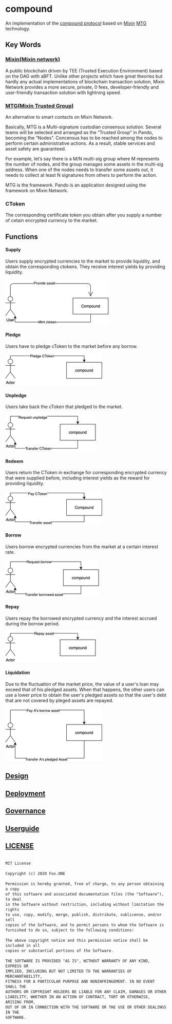 # compound

An implementation of the [compound protocol](https://github.com/compound-finance/compound-protocol) based on [Mixin](https://github.com/MixinNetwork/mixin) [MTG](https://github.com/MixinNetwork/developers.mixin.one/blob/main/developers/src/i18n/en/document/mainnet/mtg.md) technology.

## Key Words

### [Mixin(Mixin network)](https://github.com/MixinNetwork/mixin)
A public blockchain driven by TEE (Trusted Execution Environment) based on the DAG with aBFT. Unlike other projects which have great theories but hardly any actual implementations of blockchain transaction solution, Mixin Network provides a more secure, private, 0 fees, developer-friendly and user-friendly transaction solution with lightning speed.

### [MTG(Mixin Trusted Group)](https://github.com/MixinNetwork/developers.mixin.one/blob/main/developers/src/i18n/en/document/mainnet/mtg.md)

An alternative to smart contacts on Mixin Network.

Basically, MTG is a Multi-signature custodian consensus solution. Several teams will be selected and arranged as the “Trusted Group” in Pando, becoming the “Nodes”. Concensus has to be reached among the nodes to perform certain administrative actions. As a result, stable services and asset safety are guaranteed.

For example, let’s say there is a M/N multi-sig group where M represents the number of nodes, and the group manages some assets in the multi-sig address. When one of the nodes needs to transfer some assets out, it needs to collect at least N signatures from others to perform the action.

MTG is the framework. Pando is an application designed using the framework on Mixin Network.

### CToken

The corresponding certificate token you obtain after you supply a number of cetain encrypted currency to the market.

## Functions

#### Supply

Users supply encrypted currencies to the market to provide liquidity, 
and obtain the corresponding ctokens. They receive interest yields by providing liquidity.

![](docs/images/uc_supply.png)

#### Pledge

Users have to pledge cToken to the market before any borrow.

![](docs/images/uc_pledge.png)

#### Unpledge

Users take back the cToken that pledged to the market.

![](docs/images/uc_unpledge.png)

#### Redeem

Users return the CToken in exchange for corresponding encrypted currency that were supplied before, including interest yields as the reward for providing liquidity. 

![](docs/images/uc_redeem.png)

#### Borrow

Users borrow encrypted currencies from the market at a certain interest rate.

![](docs/images/uc_borrow.png)

#### Repay

Users repay the borrowed encrypted currency and the interest accrued during the borrow period.

![](docs/images/uc_repay.png)

#### Liquidation

Due to the fluctuation of the market price, the value of a user's loan may exceed that of his pledged assets. When that happens, the other users can use a lower price to obtain the user's pledged assets so that the user's debt that are not covered by pleged assets are repayed.     

![](docs/images/uc_liquidity.png)


## [Design](docs/design.md)

## [Deployment](docs/deploy.md)

## [Governance](docs/governance.md)

## [Userguide](docs/userguide.md)

## [LICENSE](LICENSE)

```

MIT License

Copyright (c) 2020 Fox.ONE

Permission is hereby granted, free of charge, to any person obtaining a copy
of this software and associated documentation files (the "Software"), to deal
in the Software without restriction, including without limitation the rights
to use, copy, modify, merge, publish, distribute, sublicense, and/or sell
copies of the Software, and to permit persons to whom the Software is
furnished to do so, subject to the following conditions:

The above copyright notice and this permission notice shall be included in all
copies or substantial portions of the Software.

THE SOFTWARE IS PROVIDED "AS IS", WITHOUT WARRANTY OF ANY KIND, EXPRESS OR
IMPLIED, INCLUDING BUT NOT LIMITED TO THE WARRANTIES OF MERCHANTABILITY,
FITNESS FOR A PARTICULAR PURPOSE AND NONINFRINGEMENT. IN NO EVENT SHALL THE
AUTHORS OR COPYRIGHT HOLDERS BE LIABLE FOR ANY CLAIM, DAMAGES OR OTHER
LIABILITY, WHETHER IN AN ACTION OF CONTRACT, TORT OR OTHERWISE, ARISING FROM,
OUT OF OR IN CONNECTION WITH THE SOFTWARE OR THE USE OR OTHER DEALINGS IN THE
SOFTWARE.

```
